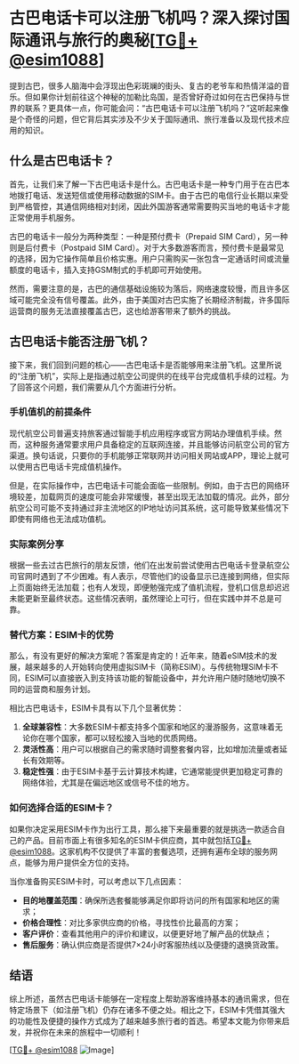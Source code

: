 # 古巴电话卡可以注册飞机吗？深入探讨国际通讯与旅行的奥秘[[TG💪+ @esim1088](https://t.me/s/esim1088)]

提到古巴，很多人脑海中会浮现出色彩斑斓的街头、复古的老爷车和热情洋溢的音乐。但如果你计划前往这个神秘的加勒比岛国，是否曾好奇过如何在古巴保持与世界的联系？更具体一点，你可能会问：“古巴电话卡可以注册飞机吗？”这听起来像是个奇怪的问题，但它背后其实涉及不少关于国际通讯、旅行准备以及现代技术应用的知识。

## 什么是古巴电话卡？

首先，让我们来了解一下古巴电话卡是什么。古巴电话卡是一种专门用于在古巴本地拨打电话、发送短信或使用移动数据的SIM卡。由于古巴的电信行业长期以来受到严格管控，其通信网络相对封闭，因此外国游客通常需要购买当地的电话卡才能正常使用手机服务。

古巴的电话卡一般分为两种类型：一种是预付费卡（Prepaid SIM Card），另一种则是后付费卡（Postpaid SIM Card）。对于大多数游客而言，预付费卡是最常见的选择，因为它操作简单且价格实惠。用户只需购买一张包含一定通话时间或流量额度的电话卡，插入支持GSM制式的手机即可开始使用。

然而，需要注意的是，古巴的通信基础设施较为落后，网络速度较慢，而且许多区域可能完全没有信号覆盖。此外，由于美国对古巴实施了长期经济制裁，许多国际运营商的服务无法直接覆盖古巴，这也给游客带来了额外的挑战。

## 古巴电话卡能否注册飞机？

接下来，我们回到问题的核心——古巴电话卡是否能够用来注册飞机。这里所说的“注册飞机”，实际上是指通过航空公司提供的在线平台完成值机手续的过程。为了回答这个问题，我们需要从几个方面进行分析。

### 手机值机的前提条件

现代航空公司普遍支持旅客通过智能手机应用程序或官方网站办理值机手续。然而，这种服务通常要求用户具备稳定的互联网连接，并且能够访问航空公司的官方渠道。换句话说，只要你的手机能够正常联网并访问相关网站或APP，理论上就可以使用古巴电话卡完成值机操作。

但是，在实际操作中，古巴电话卡可能会面临一些限制。例如，由于古巴的网络环境较差，加载网页的速度可能会非常缓慢，甚至出现无法加载的情况。此外，部分航空公司可能不支持通过非主流地区的IP地址访问其系统，这可能导致某些情况下即使有网络也无法成功值机。

### 实际案例分享

根据一些去过古巴旅行的朋友反馈，他们在出发前尝试使用古巴电话卡登录航空公司官网时遇到了不少困难。有人表示，尽管他们的设备显示已连接到网络，但实际上页面始终无法加载；也有人发现，即便勉强完成了值机流程，登机口信息却迟迟未能更新至最终状态。这些情况表明，虽然理论上可行，但在实践中并不总是可靠。

### 替代方案：ESIM卡的优势

那么，有没有更好的解决方案呢？答案是肯定的！近年来，随着eSIM技术的发展，越来越多的人开始转向使用虚拟SIM卡（简称ESIM）。与传统物理SIM卡不同，ESIM可以直接嵌入到支持该功能的智能设备中，并允许用户随时随地切换不同的运营商和服务计划。

相比古巴电话卡，ESIM卡具有以下几个显著优势：

1. **全球兼容性**：大多数ESIM卡都支持多个国家和地区的漫游服务，这意味着无论你在哪个国家，都可以轻松接入当地的优质网络。
2. **灵活性高**：用户可以根据自己的需求随时调整套餐内容，比如增加流量或者延长有效期等。
3. **稳定性强**：由于ESIM卡基于云计算技术构建，它通常能提供更加稳定可靠的网络体验，尤其是在偏远地区或信号不佳的地方。

### 如何选择合适的ESIM卡？

如果你决定采用ESIM卡作为出行工具，那么接下来最重要的就是挑选一款适合自己的产品。目前市面上有很多知名的ESIM卡供应商，其中就包括[TG💪+ @esim1088](https://t.me/s/esim1088)。这家机构不仅提供了丰富的套餐选项，还拥有遍布全球的服务网点，能够为用户提供全方位的支持。

当你准备购买ESIM卡时，可以考虑以下几点因素：
- **目的地覆盖范围**：确保所选套餐能够满足你即将访问的所有国家和地区的需求；
- **价格合理性**：对比多家供应商的价格，寻找性价比最高的方案；
- **客户评价**：查看其他用户的评价和建议，以便更好地了解产品的优缺点；
- **售后服务**：确认供应商是否提供7×24小时客服热线以及便捷的退换货政策。

## 结语

综上所述，虽然古巴电话卡能够在一定程度上帮助游客维持基本的通讯需求，但在特定场景下（如注册飞机）仍存在诸多不便之处。相比之下，ESIM卡凭借其强大的功能性及便捷的操作方式成为了越来越多旅行者的首选。希望本文能为你带来启发，并祝你在未来的旅程中一切顺利！

[[TG💪+ @esim1088](https://t.me/s/esim1088) ![Image](https://i.postimg.cc/4NQfJmqS/Snipaste-2025-05-13-00-14-12.png)]